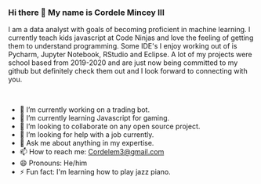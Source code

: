### Hi there 👋 My name is Cordele Mincey III

I am a data analyst with goals of becoming proficient in machine learning. I currently teach kids javascript at Code Ninjas and love the feeling of getting them to understand programming. Some IDE's I enjoy working out of is Pycharm, Jupyter Notebook, RStudio and Eclipse. A lot of my projects were school based from 2019-2020 and are just now being committed to my github but definitely check them out and I look forward to connecting with you.

<br />

<!--
**cmincey3/cmincey3** is a ✨ _special_ ✨ repository because its `README.md` (this file) appears on your GitHub profile.

Here are some ideas to get you started:

-->
- 🔭 I’m currently working on a trading bot.
- 🌱 I’m currently learning Javascript for gaming.
- 👯 I’m looking to collaborate on any open source project.
- 🤔 I’m looking for help with a job currently.
- 💬 Ask me about anything in my expertise.
- 📫 How to reach me: Cordelem3@gmail.com
- 😄 Pronouns: He/him
- ⚡ Fun fact: I'm learning how to play jazz piano.

